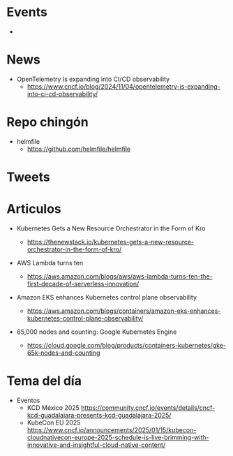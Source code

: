 
# Events

* 

# News

* OpenTelemetry Is expanding into CI/CD observability
  * https://www.cncf.io/blog/2024/11/04/opentelemetry-is-expanding-into-ci-cd-observability/


# Repo chingón

* helmfile
  * https://github.com/helmfile/helmfile

  
# Tweets

# Articulos

* Kubernetes Gets a New Resource Orchestrator in the Form of Kro
  * https://thenewstack.io/kubernetes-gets-a-new-resource-orchestrator-in-the-form-of-kro/

* AWS Lambda turns ten
  * https://aws.amazon.com/blogs/aws/aws-lambda-turns-ten-the-first-decade-of-serverless-innovation/
* Amazon EKS enhances Kubernetes control plane observability
  * https://aws.amazon.com/blogs/containers/amazon-eks-enhances-kubernetes-control-plane-observability/
* 65,000 nodes and counting: Google Kubernetes Engine
  * https://cloud.google.com/blog/products/containers-kubernetes/gke-65k-nodes-and-counting

 
# Tema del día

* Eventos
  * KCD México 2025 https://community.cncf.io/events/details/cncf-kcd-guadalajara-presents-kcd-guadalajara-2025/
  * KubeCon EU 2025 https://www.cncf.io/announcements/2025/01/15/kubecon-cloudnativecon-europe-2025-schedule-is-live-brimming-with-innovative-and-insightful-cloud-native-content/

